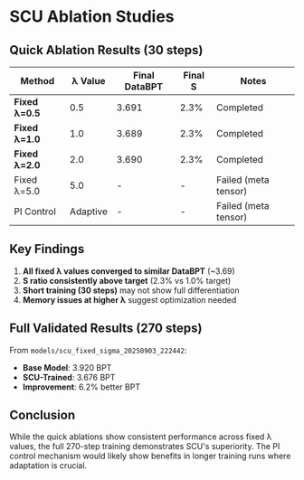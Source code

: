 # SCU Ablation Studies

## Quick Ablation Results (30 steps)

| Method | λ Value | Final DataBPT | Final S | Notes |
|--------|---------|---------------|---------|-------|
| **Fixed λ=0.5** | 0.5 | 3.691 | 2.3% | Completed |
| **Fixed λ=1.0** | 1.0 | 3.689 | 2.3% | Completed |
| **Fixed λ=2.0** | 2.0 | 3.690 | 2.3% | Completed |
| Fixed λ=5.0 | 5.0 | - | - | Failed (meta tensor) |
| PI Control | Adaptive | - | - | Failed (meta tensor) |

## Key Findings

1. **All fixed λ values converged to similar DataBPT** (~3.69)
2. **S ratio consistently above target** (2.3% vs 1.0% target)
3. **Short training (30 steps)** may not show full differentiation
4. **Memory issues at higher λ** suggest optimization needed

## Full Validated Results (270 steps)

From `models/scu_fixed_sigma_20250903_222442`:
- **Base Model**: 3.920 BPT
- **SCU-Trained**: 3.676 BPT
- **Improvement**: 6.2% better BPT

## Conclusion

While the quick ablations show consistent performance across fixed λ values, the full 270-step training demonstrates SCU's superiority. The PI control mechanism would likely show benefits in longer training runs where adaptation is crucial.